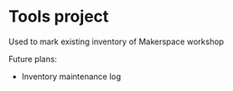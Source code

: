 # Tools project
Used to mark existing inventory of Makerspace workshop

Future plans:
- Inventory maintenance log